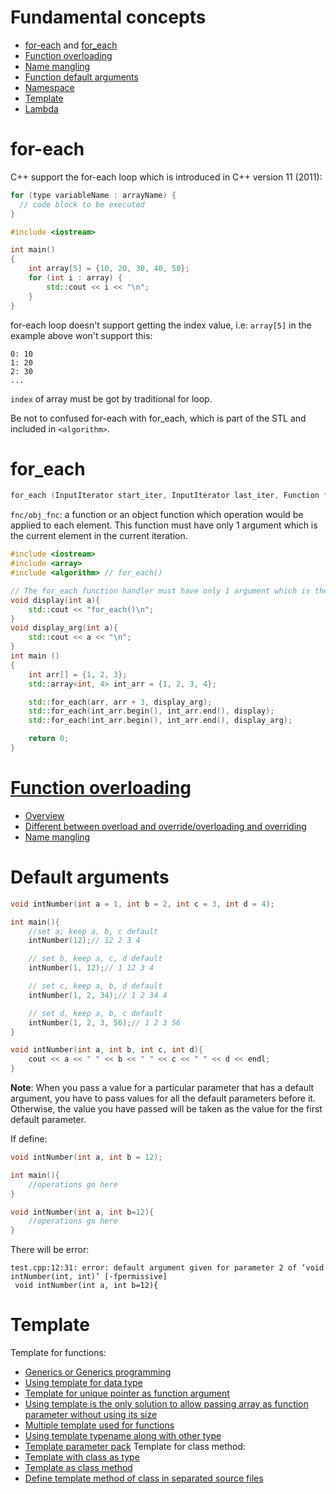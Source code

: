 # Fundamental concepts

* [for-each](#for-each) and [for_each](#for_each)
* [Function overloading](#function-overloading)
* [Name mangling]()
* [Function default arguments](#default-arguments)
* [Namespace](Namespace.md)
* [Template](#template)
* [Lambda](Lambda.md)

# for-each

C++ support the for-each loop which is introduced in C++ version 11 (2011):

```cpp
for (type variableName : arrayName) {
  // code block to be executed
}
```

```cpp
#include <iostream>

int main()
{
    int array[5] = {10, 20, 30, 40, 50};
    for (int i : array) {
        std::cout << i << "\n";
    }
}
```
for-each loop doesn't support getting the index value, i.e: ``array[5]`` in the example above won't support this:

```
0: 10
1: 20
2: 30
...
```
``index`` of array must be got by traditional for loop.

Be not to confused for-each with for_each, which is part of the STL and included in ``<algorithm>``.
# for_each
```cpp
for_each (InputIterator start_iter, InputIterator last_iter, Function fnc);
```
``fnc/obj_fnc``: a function or an object function which operation would be applied to each element. This function must have only 1 argument which is the current element in the current iteration.

```cpp
#include <iostream>
#include <array>
#include <algorithm> // for_each()

// The for_each function handler must have only 1 argument which is the current element in the current iteration
void display(int a){
	std::cout << "for_each()\n";
}
void display_arg(int a){
	std::cout << a << "\n";
}
int main ()
{
	int arr[] = {1, 2, 3};
	std::array<int, 4> int_arr = {1, 2, 3, 4};

	std::for_each(arr, arr + 3, display_arg);
	std::for_each(int_arr.begin(), int_arr.end(), display);
	std::for_each(int_arr.begin(), int_arr.end(), display_arg);

	return 0;
}
```
# [Function overloading](Function%20overloading.md)
* [Overview]()
* [Different between overload and override/overloading and overriding](Function%20overloading.md#different-between-overload-and-overrideoverloading-and-overriding)
* [Name mangling](Function%20overloading.md#name-mangling)
# Default arguments

```cpp
void intNumber(int a = 1, int b = 2, int c = 3, int d = 4);

int main(){
    //set a; keep a, b, c default
    intNumber(12);// 12 2 3 4

    // set b, keep a, c, d default
    intNumber(1, 12);// 1 12 3 4

    // set c, keep a, b, d default
    intNumber(1, 2, 34);// 1 2 34 4

    // set d, keep a, b, c default
    intNumber(1, 2, 3, 56);// 1 2 3 56
}

void intNumber(int a, int b, int c, int d){
    cout << a << " " << b << " " << c << " " << d << endl;
}
```
**Note**: When you pass a value for a particular parameter that has a default argument, you have to pass values for all the default parameters before it. Otherwise, the value you have passed will be taken as the value for the first default parameter.

If define:

```cpp
void intNumber(int a, int b = 12);

int main(){
	//operations go here
}

void intNumber(int a, int b=12){
	//operations go here
}
```

There will be error:

```
test.cpp:12:31: error: default argument given for parameter 2 of ‘void intNumber(int, int)’ [-fpermissive]
 void intNumber(int a, int b=12){
```
# Template
Template for functions:
* [Generics or Generics programming](Template.md#generics)
* [Using template for data type](Template.md#using-template-for-data-type)
* [Template for unique pointer as function argument]()
* [Using template is the only solution to allow passing array as function parameter without using its size]()
* [Multiple template used for functions](Template.md#multiple-template-used-for-functions)
* [Using template typename along with other type](Template.md#using-template-typename-along-with-other-type)
* [Template parameter pack]()
Template for class method:
* [Template with class as type](Template%20with%20class.md#template-with-class-as-type)
* [Template as class method]()
* [Define template method of class in separated source files]()
